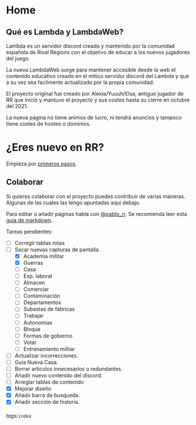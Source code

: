 # Home

## Qué es Lambda y LambdaWeb?

Lambda es un servidor discord creado y mantenido por la comunidad española de Rival Regions con el objetivo de educar a los nuevos jugadores del juego.

La nueva LambdaWeb surge para mantener accesible desde la web el contenido educativo creado en el mitico servidor discord del Lambda y que a su vez sea facilmente actualizado por la propia comunidad.

El proyecto original fue creado por Alexia/Yuuuh/Elsa, antiguo jugador de RR que inició y mantuvo el proyecto y sus costes hasta su cierre en octubre del 2021. 

La nueva página no tiene animos de lucro, ni tendrá anuncios y tampoco tiene costes de hosteo o dominios.

# ¿Eres nuevo en RR?
Empieza por [primeros pasos](./1.-Perfil/01-Primeros-Pasos).

## Colaborar

Si quieres colaborar con el proyecto puedes contribuir de varias maneras. Algunas de las cuales las tengo apuntadas aqui debajo. 

Para editar o añadir páginas habla con [@pablo_rr](https://t.me/pablo_rr).
Se recomienda leer esta [guía de markdown](https://docs.github.com/es/github/writing-on-github/getting-started-with-writing-and-formatting-on-github/basic-writing-and-formatting-syntax).

Tareas pendientes:

- [ ] Corregir tablas rotas
- [ ] Sacar nuevas capturas de pantalla.
    - [x] Academia militar
    - [x] Guerras 
    - [ ] Casa
    - [ ] Exp. laboral
    - [ ] Almacen
    - [ ] Comerciar
    - [ ] Contaminación
    - [ ]  Departamentos
    - [ ] Subastas de fábricas
    - [ ] Trabajar
    - [ ] Autonomias
    - [ ] Bloque
    - [ ] Formas de gobierno
    - [ ] Votar
    - [ ] Entrenamiento militar
- [ ] Actualizar incorrecciones.
- [ ] Guia Nueva Casa.
- [ ] Borrar articulos innecesarios o redundantes.
- [ ] Añadir nuevo contenido del discord.
- [ ] Arreglar tablas de contenido
- [x] Mejorar diseño
- [x] Añadir barra de busqueda.
- [x] Añadir sección de historia.

###### tags:`index`